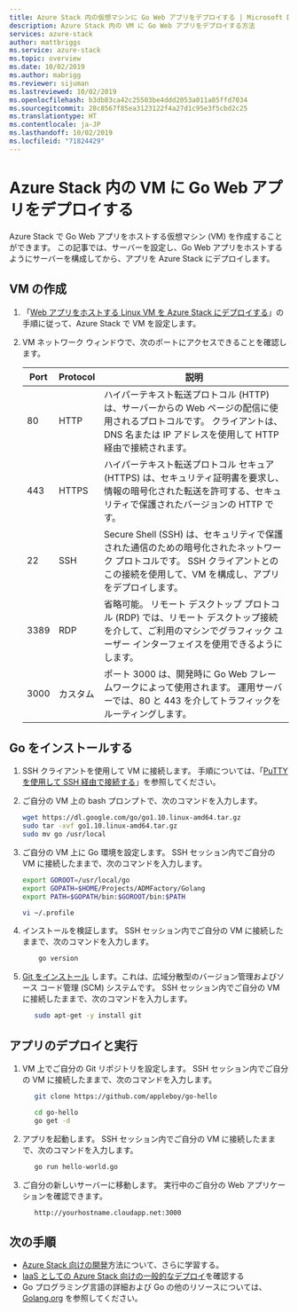 ```yaml
---
title: Azure Stack 内の仮想マシンに Go Web アプリをデプロイする | Microsoft Docs
description: Azure Stack 内の VM に Go Web アプリをデプロイする方法
services: azure-stack
author: mattbriggs
ms.service: azure-stack
ms.topic: overview
ms.date: 10/02/2019
ms.author: mabrigg
ms.reviewer: sijuman
ms.lastreviewed: 10/02/2019
ms.openlocfilehash: b3db83ca42c25503be4ddd2053a011a85ffd7034
ms.sourcegitcommit: 28c8567f85ea3123122f4a27d1c95e3f5cbd2c25
ms.translationtype: HT
ms.contentlocale: ja-JP
ms.lasthandoff: 10/02/2019
ms.locfileid: "71824429"
---
```

# <a name="deploy-a-go-web-app-to-a-vm-in-azure-stack"></a>Azure Stack 内の VM に Go Web アプリをデプロイする

Azure Stack で Go Web アプリをホストする仮想マシン (VM) を作成することができます。 この記事では、サーバーを設定し、Go Web アプリをホストするようにサーバーを構成してから、アプリを Azure Stack にデプロイします。

## <a name="create-a-vm"></a>VM の作成

1. 「[Web アプリをホストする Linux VM を Azure Stack にデプロイする](azure-stack-dev-start-howto-deploy-linux.md)」の手順に従って、Azure Stack で VM を設定します。

2. VM ネットワーク ウィンドウで、次のポートにアクセスできることを確認します。

    | Port | Protocol | 説明 |
    | --- | --- | --- |
    | 80 | HTTP | ハイパーテキスト転送プロトコル (HTTP) は、サーバーからの Web ページの配信に使用されるプロトコルです。 クライアントは、DNS 名または IP アドレスを使用して HTTP 経由で接続されます。 |
    | 443 | HTTPS | ハイパーテキスト転送プロトコル セキュア (HTTPS) は、セキュリティ証明書を要求し、情報の暗号化された転送を許可する、セキュリティで保護されたバージョンの HTTP です。 |
    | 22 | SSH | Secure Shell (SSH) は、セキュリティで保護された通信のための暗号化されたネットワーク プロトコルです。 SSH クライアントとのこの接続を使用して、VM を構成し、アプリをデプロイします。 |
    | 3389 | RDP | 省略可能。 リモート デスクトップ プロトコル (RDP) では、リモート デスクトップ接続を介して、ご利用のマシンでグラフィック ユーザー インターフェイスを使用できるようにします。   |
    | 3000 | カスタム | ポート 3000 は、開発時に Go Web フレームワークによって使用されます。 運用サーバーでは、80 と 443 を介してトラフィックをルーティングします。 |

## <a name="install-go"></a>Go をインストールする

1. SSH クライアントを使用して VM に接続します。 手順については、「[PuTTY を使用して SSH 経由で接続する](azure-stack-dev-start-howto-ssh-public-key.md#connect-with-ssh-by-using-putty)」を参照してください。

1. ご自分の VM 上の bash プロンプトで、次のコマンドを入力します。

    ```bash  
    wget https://dl.google.com/go/go1.10.linux-amd64.tar.gz
    sudo tar -xvf go1.10.linux-amd64.tar.gz
    sudo mv go /usr/local
    ```

2. ご自分の VM 上に Go 環境を設定します。 SSH セッション内でご自分の VM に接続したままで、次のコマンドを入力します。

    ```bash  
    export GOROOT=/usr/local/go
    export GOPATH=$HOME/Projects/ADMFactory/Golang
    export PATH=$GOPATH/bin:$GOROOT/bin:$PATH

    vi ~/.profile
    ```

3. インストールを検証します。 SSH セッション内でご自分の VM に接続したままで、次のコマンドを入力します。

    ```bash  
        go version
    ```

3. [Git をインストール](https://git-scm.com) します。これは、広域分散型のバージョン管理およびソース コード管理 (SCM) システムです。 SSH セッション内でご自分の VM に接続したままで、次のコマンドを入力します。

    ```bash  
       sudo apt-get -y install git
    ```

## <a name="deploy-and-run-the-app"></a>アプリのデプロイと実行

1. VM 上でご自分の Git リポジトリを設定します。 SSH セッション内でご自分の VM に接続したままで、次のコマンドを入力します。

    ```bash  
       git clone https://github.com/appleboy/go-hello
    
       cd go-hello
       go get -d
    ```

2. アプリを起動します。 SSH セッション内でご自分の VM に接続したままで、次のコマンドを入力します。

    ```bash  
       go run hello-world.go
    ```

3. ご自分の新しいサーバーに移動します。 実行中のご自分の Web アプリケーションを確認できます。

    ```HTTP  
       http://yourhostname.cloudapp.net:3000
    ```

## <a name="next-steps"></a>次の手順

- [Azure Stack 向けの開発](azure-stack-dev-start.md)方法について、さらに学習する。
- [IaaS としての Azure Stack 向けの一般的なデプロイ](azure-stack-dev-start-deploy-app.md)を確認する
- Go プログラミング言語の詳細および Go の他のリソースについては、[Golang.org](https://golang.org) を参照してください。

